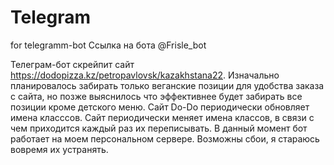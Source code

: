 # Telegram
for telegramm-bot
Ссылка на бота @Frisle_bot

Телеграм-бот скрейпит сайт https://dodopizza.kz/petropavlovsk/kazakhstana22. Изначально планировалось забирать только веганские позиции для удобства заказа с сайта, но позже выяснилось что эффективнее будет забирать все позиции кроме детского меню. Сайт Do-Do периодически обновляет имена класссов. Сайт периодически меняет имена классов, в связи с чем приходится каждый раз их переписывать. В данный момент бот работает на моем персональном сервере. Возможны сбои, я стараюсь вовремя их устранять.  
